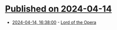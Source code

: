 # [Published on 2024-04-14](index.md)

* [2024-04-14, 16:38:00](https://soylentnews.org/article.pl?sid=24/04/14/151219&from=rss) - [Lord of the Opera](https://soylentnews.org/article.pl?sid=24/04/14/151219&from=rss)
